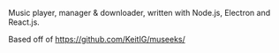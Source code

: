 Music player, manager & downloader, written with Node.js, Electron and React.js.

Based off of https://github.com/KeitIG/museeks/